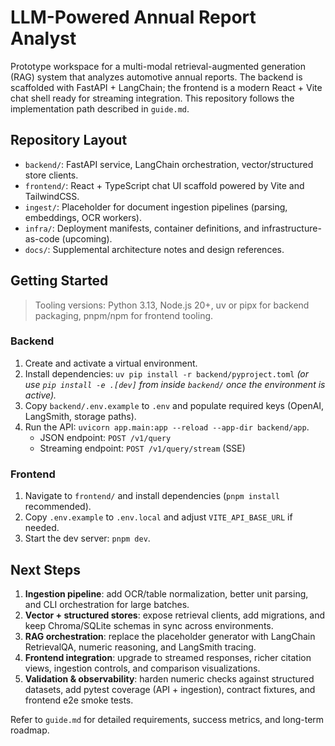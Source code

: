 # LLM-Powered Annual Report Analyst

Prototype workspace for a multi-modal retrieval-augmented generation (RAG) system that analyzes automotive annual reports. The backend is scaffolded with FastAPI + LangChain; the frontend is a modern React + Vite chat shell ready for streaming integration. This repository follows the implementation path described in `guide.md`.

## Repository Layout

- `backend/`: FastAPI service, LangChain orchestration, vector/structured store clients.
- `frontend/`: React + TypeScript chat UI scaffold powered by Vite and TailwindCSS.
- `ingest/`: Placeholder for document ingestion pipelines (parsing, embeddings, OCR workers).
- `infra/`: Deployment manifests, container definitions, and infrastructure-as-code (upcoming).
- `docs/`: Supplemental architecture notes and design references.

## Getting Started

> Tooling versions: Python 3.13, Node.js 20+, uv or pipx for backend packaging, pnpm/npm for frontend tooling.

### Backend

1. Create and activate a virtual environment.
2. Install dependencies: `uv pip install -r backend/pyproject.toml` *(or use `pip install -e .[dev]` from inside `backend/` once the environment is active).* 
3. Copy `backend/.env.example` to `.env` and populate required keys (OpenAI, LangSmith, storage paths).
4. Run the API: `uvicorn app.main:app --reload --app-dir backend/app`.
   - JSON endpoint: `POST /v1/query`
   - Streaming endpoint: `POST /v1/query/stream` (SSE)

### Frontend

1. Navigate to `frontend/` and install dependencies (`pnpm install` recommended).
2. Copy `.env.example` to `.env.local` and adjust `VITE_API_BASE_URL` if needed.
3. Start the dev server: `pnpm dev`.

## Next Steps

1. **Ingestion pipeline**: add OCR/table normalization, better unit parsing, and CLI orchestration for large batches.
2. **Vector + structured stores**: expose retrieval clients, add migrations, and keep Chroma/SQLite schemas in sync across environments.
3. **RAG orchestration**: replace the placeholder generator with LangChain RetrievalQA, numeric reasoning, and LangSmith tracing.
4. **Frontend integration**: upgrade to streamed responses, richer citation views, ingestion controls, and comparison visualizations.
5. **Validation & observability**: harden numeric checks against structured datasets, add pytest coverage (API + ingestion), contract fixtures, and frontend e2e smoke tests.

Refer to `guide.md` for detailed requirements, success metrics, and long-term roadmap.
